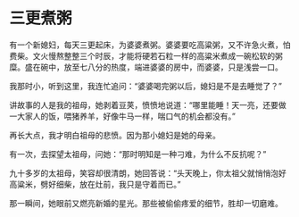 # 三更煮粥

有一个新媳妇，每天三更起床，为婆婆煮粥。婆婆要吃高粱粥，又不许急火煮，怕费柴。文火慢熬整整三个时辰，才能将硬若石粒一样的高粱米煮成一碗松软的粥糜。盛在碗中，放至七八分的热度，端进婆婆的房中，而婆婆，只是浅尝一口。 

我那时小，听到这里，我连忙追问：“婆婆喝完粥以后，媳妇是不是去睡觉了？” 

讲故事的人是我的祖母，她剥着豆荚，愤愤地说道：“哪里能睡！天一亮，还要做一大家人的饭，喂猪养羊，好像牛马一样，喘口气的机会都没有。” 

再长大点，我才明白祖母的悲愤。因为那小媳妇是她的母亲。 

有一次，去探望太祖母，问她：“那时明知是一种刁难，为什么不反抗呢？” 

九十多岁的太祖母，笑容却很清朗，她回答说：“头天晚上，你太祖父就悄悄泡好高粱米，劈好细柴，放在灶前，我只是守着而已。” 

那一瞬间，她眼前又燃亮新婚的星光。那些被偷偷疼爱的细节，胜却一切磨难。
